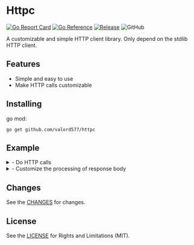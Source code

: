 Httpc
======

[![Go Report Card](https://goreportcard.com/badge/github.com/valord577/httpc?t=2)](https://goreportcard.com/report/github.com/valord577/httpc)
[![Go Reference](https://pkg.go.dev/badge/github.com/valord577/httpc.svg)](https://pkg.go.dev/github.com/valord577/httpc)
[![Release](https://img.shields.io/github/v/release/valord577/httpc.svg?t=1)](https://github.com/valord577/httpc/releases)
![GitHub](https://img.shields.io/github/license/valord577/httpc?t=0)

A customizable and simple HTTP client library. Only depend on the stdlib HTTP client.

Features
------

- Simple and easy to use
- Make HTTP calls customizable

Installing
------

go mod:

```shell
go get github.com/valord577/httpc
```

Example
------

<details>
<summary>
- Do HTTP calls
</summary>

```go
package main

import (
    "fmt"
    "net/http"
    
    "github.com/valord577/httpc"
)

func main() {
    c := httpc.PackedReq{
        URL:              "https://www.google.com",
        Method:           http.MethodGet,
        ReqBodyPublisher: httpc.PublisherNoBody{},
        RespBodyHandler:  httpc.RespBodyAsByteArray{},
    }

    bs, err := c.Send()
    if err != nil {
        panic(err)
    }
    fmt.Printf("%s", bs)
}
```
</details>

<details>
<summary>
- Customize the processing of response body
</summary>

```go
package main

import (
    "fmt"
    "io"
    "net/http"
    
    "github.com/valord577/httpc"
)

type RespBodyAsString struct {}

func (r RespBodyAsString) Apply(body io.ReadCloser) (interface{}, error) {
    bs, err := io.ReadAll(body)
    if err != nil {
        return nil, err
    }
    return string(bs), nil
}

func main() {
    c := httpc.PackedReq{
        URL:              "https://www.google.com",
        Method:           http.MethodGet,
        ReqBodyPublisher: httpc.PublisherNoBody{},
        RespBodyHandler:  RespBodyAsString{},
    }

    bs, err := c.Send()
    if err != nil {
        panic(err)
    }
    fmt.Printf("%s", bs)
}
```
</details>

Changes
------

See the [CHANGES](CHANGE.md) for changes.

License
------

See the [LICENSE](LICENSE) for Rights and Limitations (MIT).
